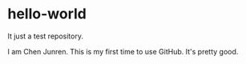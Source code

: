 # hello-world
It just a test repository.


I am Chen Junren. 
This is my first time to use GitHub. It's pretty good.
